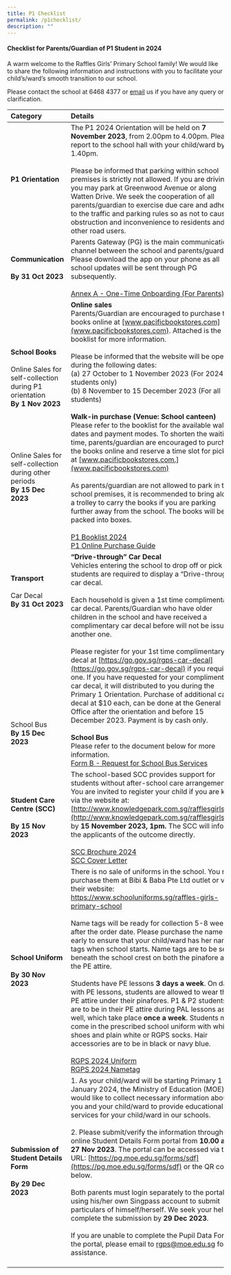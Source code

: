 ```yaml
---
title: P1 Checklist
permalink: /p1checklist/
description: ""
---
```

#### **Checklist for Parents/Guardian of P1 Student in 2024**

A warm welcome to the Raffles Girls’ Primary School family! We would like to share the following information and instructions with you to facilitate your child’s/ward’s smooth transition to our school.

Please contact the school at 6468 4377 or [email](rgps@moe.edu.sg) us if you have any query or clarification.

| Category    | Details |
|:----------|:-------------|
|**P1 Orientation**|The P1 2024 Orientation will be held on **7 November 2023**, from 2.00pm to 4.00pm. Please report to the school hall with your child/ward by 1.40pm.<br><br>Please be informed that parking within school premises is strictly not allowed. If you are driving, you may park at Greenwood Avenue or along Watten Drive. We seek the cooperation of all parents/guardian to exercise due care and adhere to the traffic and parking rules so as not to cause obstruction and inconvenience to residents and other road users.|
|**Communication**<br><br>**By 31 Oct 2023**|Parents Gateway (PG) is the main communication channel between the school and parents/guardian. Please download the app on your phone as all school updates will be sent through PG subsequently. <br><br>[Annex A - One-Time Onboarding (For Parents)](/files/P1%20Checklist/2023/annex%20a%20-%20one-time%20onboarding%20(for%20parents).pdf)|
|**School Books**<br><br>Online Sales for self-collection during P1 orientation <br>**By 1 Nov 2023** <br><br><br><br><br><br>Online Sales for self-collection during other periods <br>**By 15 Dec 2023** |**Online sales**<br>Parents/Guardian are encouraged to purchase the books online at [www.pacificbookstores.com](www.pacificbookstores.com). Attached is the booklist for more information. <br><br>Please be informed that the website will be opened during the following dates:<br>(a)	27 October to 1 November 2023 (For 2024, P1 students only)<br>(b)	8 November to 15 December 2023 (For all students)<br><br>**Walk-in purchase (Venue: School canteen)**<br>Please refer to the booklist for the available walk-in dates and payment modes. To shorten the waiting time, parents/guardian are encouraged to purchase the books online and reserve a time slot for pick up at [www.pacificbookstores.com.](www.pacificbookstores.com)<br><br>As parents/guardian are not allowed to park in the school premises, it is recommended to bring along a trolley to carry the books if you are parking further away from the school.  The books will be packed into boxes.<br><br>[P1  Booklist 2024](/files/P1%20Checklist/2023/p1%20booklist%202024.pdf)<br>[P1 Online Purchase Guide](/files/P1%20Checklist/2023/rgps%20p1%20online%20purchase%20guide.pdf)|
|**Transport**<br><br>Car Decal<br>**By 31 Oct 2023**<br><br><br><br><br><br><br><br><br><br><br><br><br><br>School Bus<br>**By 15 Dec 2023**|**“Drive-through” Car Decal**<br>Vehicles entering the school to drop off or pick up students are required to display a “Drive-through” car decal. <br><br>Each household is given a 1st time complimentary car decal. Parents/Guardian who have older children in the school and have received a complimentary car decal before will not be issued another one. <br><br>Please register for your 1st time complimentary car decal at [https://go.gov.sg/rgps-car-decal](https://go.gov.sg/rgps-car-decal) if you require one. If you have requested for your complimentary car decal, it will distributed to you during the Primary 1 Orientation. Purchase of additional car decal at $10 each, can be done at the General Office after the orientation and before 15 December 2023. Payment is by cash only.<br><br>**School Bus**<br>Please refer to the document below for more information.<br>[Form B - Request for School Bus Services](/files/P1%20Checklist/2023/form%20b%20-%20request%20for%20school%20bus%20services%20(version%20june%202023).pdf)|
|**Student Care Centre (SCC)**<br><br>**By 15 Nov 2023**|The school-based SCC provides support for students without after-school care arrangements. You are invited to register your child if you are keen via the website at: [http://www.knowledgepark.com.sg/rafflesgirlsscc](http://www.knowledgepark.com.sg/rafflesgirlsscc) by **15 November 2023, 1pm.**  The SCC will inform the applicants of the outcome directly.<br><br>[SCC Brochure 2024](/files/P1%20Checklist/2023/scc%20brochure%202024.pdf)<br>[SCC Cover Letter](/files/P1%20Checklist/2023/scc%20coverletterregistration2024.pdf)|
|**School Uniform**<br><br>**By 30 Nov 2023**|There is no sale of uniforms in the school. You may purchase them at Bibi &amp; Baba Pte Ltd outlet or via their website: [https://www.schooluniforms.sg/raffles-girls-primary-school ](https://www.schooluniforms.sg/raffles-girls-primary-school )<br><br>Name tags will be ready for collection 5-8 weeks after the order date. Please purchase the name tags early to ensure that your child/ward has her name tags when school starts. Name tags are to be sewn beneath the school crest on both the pinafore and the PE attire.<br><br>Students have PE lessons **3 days a week**. On days with PE lessons, students are allowed to wear their PE attire under their pinafores. P1 &amp; P2 students are to be in their PE attire during PAL lessons as well, which take place **once a week**. Students must come in the prescribed school uniform with white shoes and plain white or RGPS socks. Hair accessories are to be in black or navy blue.<br><br>[RGPS 2024 Uniform](/files/P1%20Checklist/2023/rgps%202024%20uniform.pdf)<br>[RGPS 2024 Nametag](/files/P1%20Checklist/2023/rgps%202024%20nametag.pdf)|
|**Submission of Student Details Form**<br><br>**By 29 Dec 2023**|1.   As your child/ward will be starting Primary 1 in January 2024, the Ministry of Education (MOE) would like to collect necessary information about you and your child/ward to provide educational services for your child/ward in our schools.<br><br>2.   Please submit/verify the information through the online Student Details Form portal from **10.00 am, 27 Nov 2023**. The portal can be accessed via this URL: [https://pg.moe.edu.sg/forms/sdf](https://pg.moe.edu.sg/forms/sdf) or the QR code below. <br><br>Both parents must login separately to the portal using his/her own Singpass account to submit particulars of himself/herself. We seek your help to complete the submission by **29 Dec 2023**.  <br><br>If you are unable to complete the Pupil Data Form in the portal, please email to [rgps@moe.edu.sg](rgps@moe.edu.sg) for assistance.<br><br>